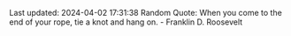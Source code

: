 Last updated: 2024-04-02 17:31:38
Random Quote: When you come to the end of your rope, tie a knot and hang on. - Franklin D. Roosevelt